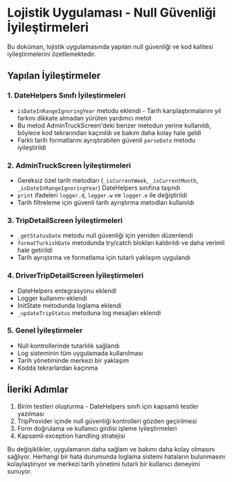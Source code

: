 # Lojistik Uygulaması - Null Güvenliği İyileştirmeleri

Bu doküman, lojistik uygulamasında yapılan null güvenliği ve kod kalitesi iyileştirmelerini özetlemektedir.

## Yapılan İyileştirmeler

### 1. DateHelpers Sınıfı İyileştirmeleri
- `isDateInRangeIgnoringYear` metodu eklendi - Tarih karşılaştırmalarını yıl farkını dikkate almadan yürüten yardımcı metot
- Bu metod AdminTruckScreen'deki benzer metodun yerine kullanıldı, böylece kod tekrarından kaçınıldı ve bakım daha kolay hale geldi
- Farklı tarih formatlarını ayrıştırabilen güvenli `parseDate` metodu iyileştirildi

### 2. AdminTruckScreen İyileştirmeleri
- Gereksiz özel tarih metodları (`_isCurrentWeek`, `_isCurrentMonth`, `_isDateInRangeIgnoringYear`) DateHelpers sınıfına taşındı
- `print` ifadeleri `logger.d`, `logger.w` ve `logger.e` ile değiştirildi
- Tarih filtreleme için güvenli tarih ayrıştırma metodları kullanıldı

### 3. TripDetailScreen İyileştirmeleri
- `_getStatusDate` metodu null güvenliği için yeniden düzenlendi
- `formatTurkishDate` metodunda try/catch blokları kaldırıldı ve daha verimli hale getirildi
- Tarih ayrıştırma ve formatlama için tutarlı yaklaşım uygulandı

### 4. DriverTripDetailScreen İyileştirmeleri
- DateHelpers entegrasyonu eklendi
- Logger kullanımı eklendi
- İnitState metodunda loglama eklendi
- `_updateTripStatus` metoduna log mesajları eklendi

### 5. Genel İyileştirmeler
- Null kontrollerinde tutarlılık sağlandı
- Log sisteminin tüm uygulamada kullanılması
- Tarih yönetiminde merkezi bir yaklaşım
- Kodda tekrarlardan kaçınma

## İleriki Adımlar

1. Birim testleri oluşturma - DateHelpers sınıfı için kapsamlı testler yazılması
2. TripProvider içinde null güvenliği kontrolleri gözden geçirilmesi
3. Form doğrulama ve kullanıcı girdisi işleme iyileştirmeleri
4. Kapsamlı exception handling stratejisi

Bu değişiklikler, uygulamanın daha sağlam ve bakımı daha kolay olmasını sağlıyor. Herhangi bir hata durumunda loglama sistemi hataların bulunmasını kolaylaştırıyor ve merkezi tarih yönetimi tutarlı bir kullanıcı deneyimi sunuyor.
